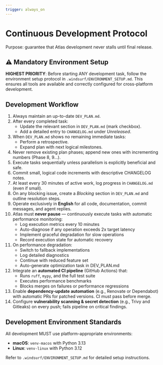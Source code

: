 ```yaml
---
trigger: always_on
---
```


# Continuous Development Protocol

Purpose: guarantee that Atlas development never stalls until final release.

## ⚠️ Mandatory Environment Setup

**HIGHEST PRIORITY**: Before starting ANY development task, follow the environment setup protocol in `.windsurf/ENVIRONMENT_SETUP.md`. This ensures all tools are available and correctly configured for cross-platform development.

## Development Workflow

1. Always maintain an up-to-date `DEV_PLAN.md`.
2. After every completed task:
   - Update the relevant section in `DEV_PLAN.md` (mark checkbox).
   - Add a detailed entry to `CHANGELOG.md` under *Unreleased*.
3. When `DEV_PLAN.md` shows no remaining immediate tasks:
   - Perform a retrospective.
   - Expand plan with next logical milestones.
4. Never remove existing plan phases; append new ones with incrementing numbers (Phase 8, 9…).
5. Execute tasks sequentially unless parallelism is explicitly beneficial and safe.
6. Commit small, logical code increments with descriptive CHANGELOG notes.
7. At least every 30 minutes of active work, log progress in `CHANGELOG.md` (even if small).
8. On any blocking issue, create a *Blocking* section in `DEV_PLAN.md` and outline resolution steps.
9. Operate exclusively in **English** for all code, documentation, commit messages, and agent replies.
10. Atlas must **never pause** — continuously execute tasks with automatic performance monitoring:
    - Log execution metrics every 10 minutes
    - Auto-diagnose if any operation exceeds 2x target latency
    - Implement graceful degradation for slow operations
    - Record execution state for automatic recovery
11. On performance degradation:
    - Switch to fallback implementations
    - Log detailed diagnostics
    - Continue with reduced feature set
    - Auto-generate optimization task in DEV_PLAN.md
12. Integrate an **automated CI pipeline** (GitHub Actions) that:
    - Runs `ruff`, `mypy`, and the full test suite
    - Executes performance benchmarks
    - Blocks merges on failures or performance regressions
13. Enable **dependency-update automation** (e.g., Renovate or Dependabot) with automatic PRs for patched versions. CI must pass before merge.
14. Configure **vulnerability scanning & secret detection** (e.g., Trivy and Gitleaks) on every push; fails pipeline on critical findings.

## Development Environment Standards

All development MUST use platform-appropriate environments:
- **macOS**: `venv-macos` with Python 3.13
- **Linux**: `venv-linux` with Python 3.12

Refer to `.windsurf/ENVIRONMENT_SETUP.md` for detailed setup instructions.

